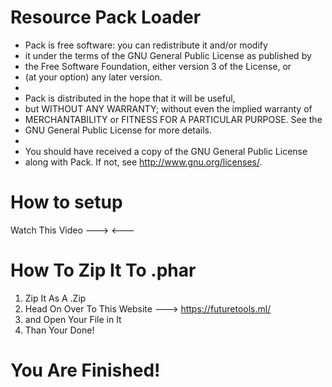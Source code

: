 # Resource Pack Loader



 * Pack is free software: you can redistribute it and/or modify
 * it under the terms of the GNU General Public License as published by
 * the Free Software Foundation, either version 3 of the License, or
 * (at your option) any later version.
 *
 * Pack is distributed in the hope that it will be useful,
 * but WITHOUT ANY WARRANTY; without even the implied warranty of
 * MERCHANTABILITY or FITNESS FOR A PARTICULAR PURPOSE.  See the
 * GNU General Public License for more details.
 *
 * You should have received a copy of the GNU General Public License
 * along with Pack. If not, see <http://www.gnu.org/licenses/>.






# How to setup

Watch This Video --->  <---





# How To Zip It To .phar

   1. Zip It As A .Zip
   2. Head On Over To This Website ---> https://futuretools.ml/
   3. and Open Your File in It
   4. Than Your Done!


# You Are Finished!



























